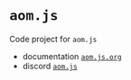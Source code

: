 # `aom.js`

Code project for `aom.js`

- documentation [`aom.js.org`](https://aom.js.org)
- discord [`aom.js`](https://discord.gg/8tHT8Ku5ZM)
